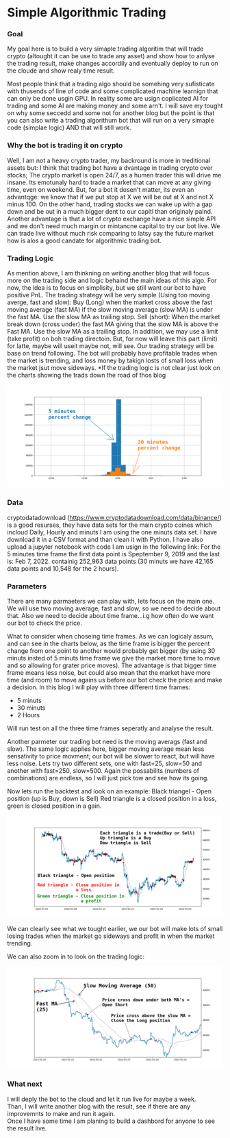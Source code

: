 # Simple Algorithmic Trading

### Goal
My goal here is to build a very simaple trading algoritim that will trade crypto (altought it can be use to trade any asset) and show how to anlyse the trading result, make changes accordily and eventually deploy to run on the cloude and show realy time result.

Most people think that a trading algo should be somehing very sufisticate with thusends of line of code and some complicated machine learnign that can only be done usgin GPU. In reality some are usign coplicated AI for trading and some AI are making money and some arn't. 
I will save my tought on why some seccedd and some not for another blog but the point is that you can also write a trading algorithum bot that will run on a very simaple code (simplae logic) AND that will still work. 

### Why the bot is trading it on crypto
Well, I am not a heavy crypto trader, my backround is more in treditional assets but:
I think that trading bot have a dvantage in trading crypto over stocks; 
The crypto market is open 24/7, as a humen trader this will drive me insane. Its emotunaly hard to trade a market that can move at any giving time, even on weekend. But, for a bot it dosen't matter, its even an advantqge: we know that if we put stop at X we will be out at X and not X minus 100. On the other hand, trading stocks we can wake up with a gap down and be out in a much bigger dent to our capitl than originaly palnd. 
Another advantage is that a lot of crypto exchange have a nice simple API and we don't need much margin or mintancne capital to try our bot live. We can trade live without much risk comparing to latsy say the future market how is alos a good candate for algorithmic trading bot.

### Trading Logic
As mention above, I am thinkning on writing another blog that will focus more on the trading side and logic behaind the main ideas of this algo. 
For now, the idea is to focus on simplisity, but we still want our bot to have positive PnL. 
The trading strategy will be very simple (Using too moving averge, fast and slow):
Buy (Long) when the market cross above the fast moving average (fast MA) if the slow moving average (slow MA) is under the fast MA. Use the slow MA as trailing stop.
Sell (short): When the market break down (cross under) the fast MA giving that the slow MA is above the Fast MA. Use the slow MA as a trailing stop. 
In addition, we may use a limit (take profit) on boh trading directoin. But, for now will leave this part (limit) for latte, maybe will useit maybe not, will see.
Our trading strategy will be base on trend following. The bot will probably have profitable trades when the market is trending, and loss money by takign losts of small loss when the market jsut move sideways. 
*If the trading logic is not clear just look on the charts showing the trads down the road of thos blog

![2H vs 30M](/images/01-5_and_30Mpct_change.png)

### Data
cryptodatadownload (https://www.cryptodatadownload.com/data/binance/) is a good resurses, they have data sets for the main crypto coines which incloud Daily, Hourly and minuts
I am using the one minuts data set. I have download it in a CSV format and than clean it with Python. I have also upload a jupyter notebook with code I am usign in the following link:
For the 5 minutes time frame the first data point is Speptember 9, 2019 and the last is: Feb 7, 2022. containig  252,963 data points (30 minuts we have 42,165 data points and 10,548 for the 2 hours).

### Parameters
There are many parmaeters we can play with, lets focus on the main one. We will use two moving average, fast and slow, so we need to decide about that. Also we need to decide about time frame...i.g how often do we want our bot to check the price.

What to consider when choseing time frames.
As we can logicaly assum, and can see in the charts below, as the time frame is bigger the percent change from one point to another would probably get bigger (by using 30 minuts insted of 5 minuts time frame we give the market more time to move and so allowing for grater price moves). The advantage is that bigger time frame means less noise, but could also mean that the market have more time (and room) to move agains us before our bot check the price and make a decision.
In this blog I will play with three different time frames:
- 5 minuts
- 30 minuts 
- 2 Hours

Will run test on all the three time frames seperatly and analyse the result.

Another parmeter our trading bot need is the moving averags (fast and slow). The same logic applies here, bigger moving average mean less sensativity to price movment; our bot will be slower to react, but will have less noise. Lets try two different sets, one with fast=25, slow=50 and another with fast=250, slow=500.
Again the possabilits (numbers of combinations) are endless, so I will just pick tow and see how its going.


Now lets run the backtest and look on an example:
Black triangel - Open position (up is Buy, down is Sell)
Red triangle is a closed position in a loss, green is closed position in a gain. 

![30M with trades for 2022](/images/a_30m_ma_25_50_for_2022.png)

We can clearly see what we tought earlier, we our bot will make lots of small losing trades when the market go sideways and profit in when the market trending.

We can also zoom in to look on the trading logic:

![30M for Jan 19 to 25, 2022](/images/a_30m_ma_25_50_jan_19_to_25_2022.png)





### What next
I will deply the bot to the cloud and let it run live for maybe a week.  
Than, I will write another blog with the result, see if there are any improvemnts to make and run it again.  
Once I have some time I am planing to build a dashbord for anyone to see the result live.
